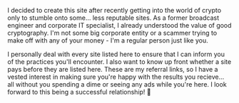 I decided to create this site after recently getting into the world of crypto only to stumble onto some... less reputable sites. As a former broadcast engineer and corporate IT specialist, I already understood the value of good cryptography. I'm not some big corporate entity or a scammer trying to make off with any of your money - I'm a regular person just like you. 

I personally deal with every site listed here to ensure that I can inform you of the practices you'll encounter. I also want to know up front whether a site pays before they are listed here. These are my referral links, so I have a vested interest in making sure you're happy with the results you recieve... all without you spending a dime or seeing any ads while you're here.  I look forward to this being a successful relationship! 🥂
